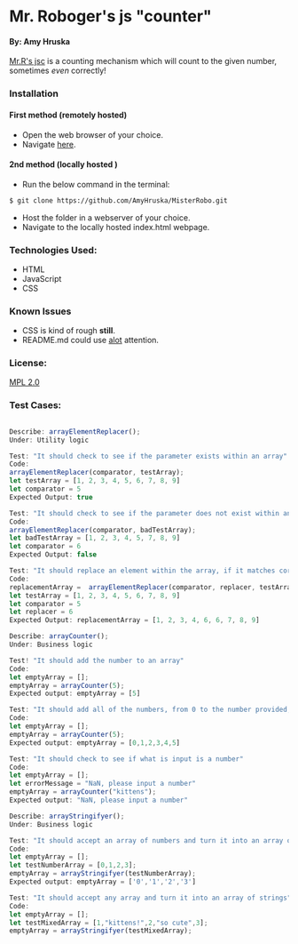 # Mr. Roboger's js "counter"
#### By: Amy Hruska
[Mr.R's jsc](https://github.com/AmyHruska/MisterRobo) is a counting mechanism which will count to the given number, sometimes *even* correctly!
### Installation
#### First method (remotely hosted)
* Open the web browser of your choice. 
* Navigate [here](https://amyhruska.github.io/MisterRobo).
#### 2nd method (locally hosted <advanced> )
* Run the below command in the terminal: 
````bash
$ git clone https://github.com/AmyHruska/MisterRobo.git
````
* Host the folder in a webserver of your choice.
* Navigate to the locally hosted index.html webpage.
### Technologies Used:
* HTML
* JavaScript
* CSS
### Known Issues
* CSS is kind of rough **still**.
* README.md could use [alot](https://knowyourmeme.com/memes/the-alot) attention.
### License:
[MPL 2.0](https://www.mozilla.org/en-US/MPL/2.0/)

### Test Cases:
```js

Describe: arrayElementReplacer();
Under: Utility logic

Test: "It should check to see if the parameter exists within an array"
Code: 
arrayElementReplacer(comparator, testArray);
let testArray = [1, 2, 3, 4, 5, 6, 7, 8, 9]
let comparator = 5
Expected Output: true

Test: "It should check to see if the parameter does not exist within an array"
Code: 
arrayElementReplacer(comparator, badTestArray);
let badTestArray = [1, 2, 3, 4, 5, 7, 8, 9]
let comparator = 6
Expected Output: false

Test: "It should replace an element within the array, if it matches correctly"
Code:
replacementArray =  arrayElementReplacer(comparator, replacer, testArray);
let testArray = [1, 2, 3, 4, 5, 6, 7, 8, 9]
let comparator = 5
let replacer = 6
Expected Output: replacementArray = [1, 2, 3, 4, 6, 6, 7, 8, 9]

Describe: arrayCounter();
Under: Business logic

Test! "It should add the number to an array"
Code: 
let emptyArray = [];
emptyArray = arrayCounter(5);
Expected output: emptyArray = [5]

Test: "It should add all of the numbers, from 0 to the number provided, to the array"
Code: 
let emptyArray = [];
emptyArray = arrayCounter(5);
Expected output: emptyArray = [0,1,2,3,4,5]

Test: "It should check to see if what is input is a number"
Code: 
let emptyArray = [];
let errorMessage = "NaN, please input a number"
emptyArray = arrayCounter("kittens");
Expected output: "NaN, please input a number"

Describe: arrayStringifyer();
Under: Business logic

Test: "It should accept an array of numbers and turn it into an array of strings"
Code: 
let emptyArray = [];
let testNumberArray = [0,1,2,3];
emptyArray = arrayStringifyer(testNumberArray);
Expected output: emptyArray = ['0','1','2','3']

Test: "It should accept any array and turn it into an array of strings"
Code: 
let emptyArray = [];
let testMixedArray = [1,"kittens!",2,"so cute",3];
emptyArray = arrayStringifyer(testMixedArray);
```